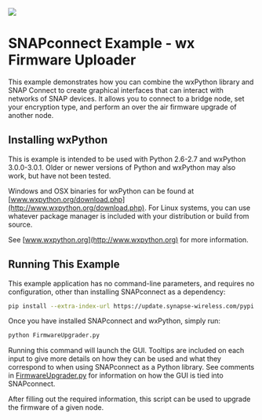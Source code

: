 [![](https://cloud.githubusercontent.com/assets/1317406/12406044/32cd9916-be0f-11e5-9b18-1547f284f878.png)](http://www.synapse-wireless.com/)

# SNAPconnect Example - wx Firmware Uploader

This example demonstrates how you can combine the wxPython library and SNAP Connect
to create graphical interfaces that can interact with networks of SNAP devices. 
It allows you to connect to a bridge node, set your encryption type, 
and perform an over the air firmware upgrade of another node.

## Installing wxPython

This is example is intended to be used with Python 2.6-2.7 and wxPython 3.0.0-3.0.1.
Older or newer versions of Python and wxPython may also work, but have not been tested.

Windows and OSX binaries for wxPython can be found at [www.wxpython.org/download.php](http://www.wxpython.org/download.php).
For Linux systems, you can use whatever package manager is included with your distribution or build from source.

See [www.wxpython.org](http://www.wxpython.org) for more information.

## Running This Example

This example application has no command-line parameters, and requires no configuration,
other than installing SNAPconnect as a dependency:

```bash
pip install --extra-index-url https://update.synapse-wireless.com/pypi snapconnect
```
    
Once you have installed SNAPconnect and wxPython, simply run:

```bash
python FirmwareUpgrader.py
```

Running this command will launch the GUI.  Tooltips are included on each input to give more
details on how they can be used and what they correspond to when using SNAPconnect as a Python
library. See comments in [FirmwareUpgrader.py](FirmwareUpgrader.py) for information on how the GUI is tied into SNAPconnect.

After filling out the required information, this script can be used to upgrade the firmware of a given node.

